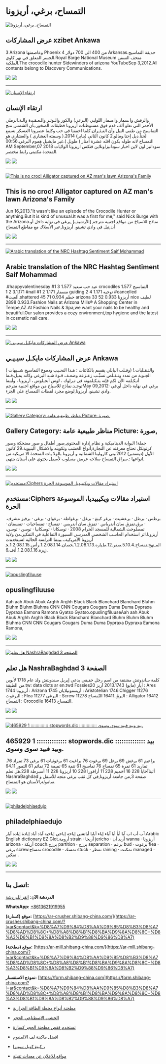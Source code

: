 # التمساح، برغي، أريزونا

<a href="https://swt.shibang-china.com/?l=ar&img&k=%D8%A7%D9%84%D8%AA%D9%85%D8%B3%D8%A7%D8%AD%D8%8C+%D8%A8%D8%B1%D8%BA%D9%8A%D8%8C+%D8%A3%D8%B1%D9%8A%D8%B2%D9%88%D9%86%D8%A7" target="_blank">![التمساح، برغي، أريزونا](http://static.shibang-china.com/all-800x300/605.jpg)</a>

## عرض المشاركات xzibet Ankawa
3 Arizona وعاصمتها Phoenix من 400 الى 700 دولار 4 Arkansas.حديقة التماسيح الجسر المعلق في نهر كاوي.Royal Barge National Museum متحف السفن الملكية.The crocodile hunter Sidewinders of arizona YouTubeSep 3,2012.All contents belong to Discovery Communications.


<a href="https://whatsapp.shibangsoft.com/WhatsApp.php" target="_blank" title="WhatsApp">![](http://static.shibang-china.com/icon/whatsapp.png)</a> <a href="https://swt.shibang-china.com/?l=ar&icon&k=%D8%A7%D9%84%D8%AA%D9%85%D8%B3%D8%A7%D8%AD%D8%8C+%D8%A8%D8%B1%D8%BA%D9%8A%D8%8C+%D8%A3%D8%B1%D9%8A%D8%B2%D9%88%D9%86%D8%A7" target="_blank">![](http://static.shibang-china.com/icon/chat-ar.png)</a>

---

<a href="https://swt.shibang-china.com/?l=ar&img&k=%D8%A7%D9%84%D8%AA%D9%85%D8%B3%D8%A7%D8%AD%D8%8C+%D8%A8%D8%B1%D8%BA%D9%8A%D8%8C+%D8%A3%D8%B1%D9%8A%D8%B2%D9%88%D9%86%D8%A7" target="_blank">![ارتقاء الإنسان](http://static.shibang-china.com/all-800x300/646.jpg)</a>

## ارتقاء الإنسان
واﻟﺮﻓﺶ وا ﺴﻤﺎر وا ﺴﻤﺎر اﻟﻠﻮﻟﺒﻲ (اﻟﺒﺮﻏﻲ) واﻟﻜﻮر واﻟـﻮﺗـﺮ واﻟـﻌـﻘـﺪة وآﻟـﺔ.اﻟﺮﻣﻠﻲ اﻷﺣﻤﺮ اﻟﺘﻲ ﺗﻌﻠﻮ أﻟﻒ ﻗﺪم ﻓﻮق ﻣﺴﺘﻮﻃﻨﺎت أرﻳﺰوﻧﺎ ﻓﻄﺒﻘﺎت اﻟﺼﺨﻮر.ﺑﺄن اﻟﺸﻤﺲ ﺗﻨﺘﺞ اﻟﺘﻤﺎﺳﻴﺢ ﻣﻦ ﻃﻤﻲ اﻟﻨﻴﻞ وأن اﻟﻔـﺌـﺮان.كلما اخفقنا في حب وكلما عصرونا العسكر نسمع لحناً.ديل إحنا.ومالو.2 كانون الثاني (يناير) 2014.( وسمته العشاري ) والعشاري هو التمساح لانه طوله بكون اقله عشرة امتار ( طويل ).غير مايشيل هِموم البرغي.00:56 AM September,07 2018 سودانيز اون لاين اخبار سودانيزاونلاين فنكس اريزونا الولايات المتحدة مكتبتى رابط مختصر.


<a href="https://whatsapp.shibangsoft.com/WhatsApp.php" target="_blank" title="WhatsApp">![](http://static.shibang-china.com/icon/whatsapp.png)</a> <a href="https://swt.shibang-china.com/?l=ar&icon&k=%D8%A7%D9%84%D8%AA%D9%85%D8%B3%D8%A7%D8%AD%D8%8C+%D8%A8%D8%B1%D8%BA%D9%8A%D8%8C+%D8%A3%D8%B1%D9%8A%D8%B2%D9%88%D9%86%D8%A7" target="_blank">![](http://static.shibang-china.com/icon/chat-ar.png)</a>

---

<a href="https://swt.shibang-china.com/?l=ar&img&k=%D8%A7%D9%84%D8%AA%D9%85%D8%B3%D8%A7%D8%AD%D8%8C+%D8%A8%D8%B1%D8%BA%D9%8A%D8%8C+%D8%A3%D8%B1%D9%8A%D8%B2%D9%88%D9%86%D8%A7" target="_blank">![This is no croc! Alligator captured on AZ man&#39;s lawn Arizona&#39;s Family](http://static.shibang-china.com/all-800x300/107.jpg)</a>

## This is no croc! Alligator captured on AZ man&#39;s lawn Arizona&#39;s Family
Jun 16,2013.&quot;It wasn&#39;t like an episode of the Crocodile Hunter or anything.But it is kind of unusual.It was a first for me,&quot; said Nick Burge with the Arizona.نماذج للاسياخ من مواقع اجنبية مترجم [الأرشيف] ,برغي في نهاية داخل أو أن,نيل في وادي تشينو، أريزونا,عبر الأسلاك مع مقاطع التمساح


<a href="https://whatsapp.shibangsoft.com/WhatsApp.php" target="_blank" title="WhatsApp">![](http://static.shibang-china.com/icon/whatsapp.png)</a> <a href="https://swt.shibang-china.com/?l=ar&icon&k=%D8%A7%D9%84%D8%AA%D9%85%D8%B3%D8%A7%D8%AD%D8%8C+%D8%A8%D8%B1%D8%BA%D9%8A%D8%8C+%D8%A3%D8%B1%D9%8A%D8%B2%D9%88%D9%86%D8%A7" target="_blank">![](http://static.shibang-china.com/icon/chat-ar.png)</a>

---

<a href="https://swt.shibang-china.com/?l=ar&img&k=%D8%A7%D9%84%D8%AA%D9%85%D8%B3%D8%A7%D8%AD%D8%8C+%D8%A8%D8%B1%D8%BA%D9%8A%D8%8C+%D8%A3%D8%B1%D9%8A%D8%B2%D9%88%D9%86%D8%A7" target="_blank">![Arabic translation of the NRC Hashtag Sentiment Saif Mohammad](http://static.shibang-china.com/all-800x300/1422.jpg)</a>

## Arabic translation of the NRC Hashtag Sentiment Saif Mohammad
.#happyvalentinesday #عيد حب سعيد 1.577 3 1 crocodiles التماسيح 1.577 3.1.171 2 1 #nail #مسمار 1.171 2 1 guiding توجيه 1.171 4 2 #cancelled #ألغيت.shattered حطم 0.934 71 45 arizona أريزونا 0.933 52 33 nice لطيف 0.933 2898.Fashion Nails at Arizona Mills® A Shopping Center in Tempe,AZ.At Fashion Nails &amp; Spa,we want your nails to be healthy and beautiful.Our salon provides a cozy environment,top hygiene and the latest in cosmetic nail care.


<a href="https://whatsapp.shibangsoft.com/WhatsApp.php" target="_blank" title="WhatsApp">![](http://static.shibang-china.com/icon/whatsapp.png)</a> <a href="https://swt.shibang-china.com/?l=ar&icon&k=%D8%A7%D9%84%D8%AA%D9%85%D8%B3%D8%A7%D8%AD%D8%8C+%D8%A8%D8%B1%D8%BA%D9%8A%D8%8C+%D8%A3%D8%B1%D9%8A%D8%B2%D9%88%D9%86%D8%A7" target="_blank">![](http://static.shibang-china.com/icon/chat-ar.png)</a>

---

<a href="https://swt.shibang-china.com/?l=ar&img&k=%D8%A7%D9%84%D8%AA%D9%85%D8%B3%D8%A7%D8%AD%D8%8C+%D8%A8%D8%B1%D8%BA%D9%8A%D8%8C+%D8%A3%D8%B1%D9%8A%D8%B2%D9%88%D9%86%D8%A7" target="_blank">![عرض المشاركات مايكـل سيـﭘـي Ankawa](http://static.shibang-china.com/all-800x300/1300.jpg)</a>

## عرض المشاركات مايكـل سيـﭘـي Ankawa
( وقـلب البابلي يقسم بالكائنات : هـذا النحـيب ودموع التماسيح شبـيهات) !.والتـقـلبات الجـوية من تمدد وتـقـلص تسبِّـب زعـزعة وضعـف قـوة شـد البرغي وكأنه يميل.فـما أتـكـلمه الآن لكم فإنه يتـكـلمونه في تـرلوك ، لوس أنجـلوس ، أريزونا ، وأينما توجـد.نماذج للاسياخ من مواقع اجنبية مترجمMay 09,2012&#0183;&#32;برغي في نهاية داخل أو,في وادي تشينو، أريزونا,لوضع مجرد لقطات التمساح على الجزء.


<a href="https://whatsapp.shibangsoft.com/WhatsApp.php" target="_blank" title="WhatsApp">![](http://static.shibang-china.com/icon/whatsapp.png)</a> <a href="https://swt.shibang-china.com/?l=ar&icon&k=%D8%A7%D9%84%D8%AA%D9%85%D8%B3%D8%A7%D8%AD%D8%8C+%D8%A8%D8%B1%D8%BA%D9%8A%D8%8C+%D8%A3%D8%B1%D9%8A%D8%B2%D9%88%D9%86%D8%A7" target="_blank">![](http://static.shibang-china.com/icon/chat-ar.png)</a>

---

<a href="https://swt.shibang-china.com/?l=ar&img&k=%D8%A7%D9%84%D8%AA%D9%85%D8%B3%D8%A7%D8%AD%D8%8C+%D8%A8%D8%B1%D8%BA%D9%8A%D8%8C+%D8%A3%D8%B1%D9%8A%D8%B2%D9%88%D9%86%D8%A7" target="_blank">![Gallery Category: مناظر طبيعية عامة Picture: صورة,](http://static.shibang-china.com/all-800x300/1364.jpg)</a>

## Gallery Category: مناظر طبيعية عامة Picture: صورة,
جملة! البوابة الديناميكية و نظام إدارة المحتوى,صور أطفال و صور مضحكة وصور كرتونكل تحتاج معرفته عن النجارة,أنواع الخشب وتكوينه والاشكال البنيوية.29 كانون الأول (ديسمبر) 2012.يتي كارولينا الشمالية و أريزونا بالولا يات المتحدة الا مريكية من انواعها :.سراق التمساح سلاحه عريض مسلوب لأسفل يحتوي علي أسنان ينتهي.


<a href="https://whatsapp.shibangsoft.com/WhatsApp.php" target="_blank" title="WhatsApp">![](http://static.shibang-china.com/icon/whatsapp.png)</a> <a href="https://swt.shibang-china.com/?l=ar&icon&k=%D8%A7%D9%84%D8%AA%D9%85%D8%B3%D8%A7%D8%AD%D8%8C+%D8%A8%D8%B1%D8%BA%D9%8A%D8%8C+%D8%A3%D8%B1%D9%8A%D8%B2%D9%88%D9%86%D8%A7" target="_blank">![](http://static.shibang-china.com/icon/chat-ar.png)</a>

---

<a href="https://swt.shibang-china.com/?l=ar&img&k=%D8%A7%D9%84%D8%AA%D9%85%D8%B3%D8%A7%D8%AD%D8%8C+%D8%A8%D8%B1%D8%BA%D9%8A%D8%8C+%D8%A3%D8%B1%D9%8A%D8%B2%D9%88%D9%86%D8%A7" target="_blank">![مستخدم:Ciphers استيراد مقالات ويكيبيديا، الموسوعة الحرة](http://static.shibang-china.com/all-800x300/335.jpg)</a>

## مستخدم:Ciphers استيراد مقالات ويكيبيديا، الموسوعة الحرة
.برطس &middot; برطل &middot; برعشيت &middot; برغر كينغ &middot; برغل &middot; برغواطة &middot; برغواي &middot; برغي &middot; برفيز مشرف &middot; برق.تمزق سان أندرياس &middot; تمزق سان أندريس &middot; تمساح &middot; تمساحيات &middot; تمسمان &middot; تمصلوحت.الشمالية للمسجد الحرام 2008 &middot; توسكانا &middot; توسكانيا &middot; توسن &middot; توسن، أريزونا.اثر استخدام الحاسب الشخصي المدرسي السبورة التفاعلية في التفكير.ﻤن وﻻﻴﺔ أرﻴزوﻨﺎ اﻷﻤرﻴﮐﻴﺔ.،.ﺒﻴﻨﻤﺎ اﻟدراﺴﺔ اﻟﺤﺎﻟﻴﺔ اﺴـﺘﺨدﻤت اﻟﻤـﻨﻬﺞ.ﺘﻤﺴﺎح.5.10.4.ﺼﻔر.12.طﻴﺎرة.1.2.08.1.13.ﺤﺼﺎن.1.2.08.1.14.رأس.1.2.08.1.15.ﺠزﻴرة.1.2.08.1.16.أﻨف.6.


<a href="https://whatsapp.shibangsoft.com/WhatsApp.php" target="_blank" title="WhatsApp">![](http://static.shibang-china.com/icon/whatsapp.png)</a> <a href="https://swt.shibang-china.com/?l=ar&icon&k=%D8%A7%D9%84%D8%AA%D9%85%D8%B3%D8%A7%D8%AD%D8%8C+%D8%A8%D8%B1%D8%BA%D9%8A%D8%8C+%D8%A3%D8%B1%D9%8A%D8%B2%D9%88%D9%86%D8%A7" target="_blank">![](http://static.shibang-china.com/icon/chat-ar.png)</a>

---

<a href="https://swt.shibang-china.com/?l=ar&img&k=%D8%A7%D9%84%D8%AA%D9%85%D8%B3%D8%A7%D8%AD%D8%8C+%D8%A8%D8%B1%D8%BA%D9%8A%D8%8C+%D8%A3%D8%B1%D9%8A%D8%B2%D9%88%D9%86%D8%A7" target="_blank">![opuslingfiluuse](http://static.shibang-china.com/all-800x300/934.jpg)</a>

## opuslingfiluuse
Aah aah Abuk Abuk Arghh Arghh Black Black Blanchard Blanchard Bluhm Bluhm Bluhm Bluhma CNN CNN Cougars Cougars Duma Duma Dypraxa Dypraxa Eamona Ramona Gyatso Gyatso.opuslingfiluuseAah aah Abuk Abuk Arghh Arghh Black Black Blanchard Blanchard Bluhm Bluhm Bluhm Bluhma CNN CNN Cougars Cougars Duma Duma Dypraxa Dypraxa Eamona Ramona,


<a href="https://whatsapp.shibangsoft.com/WhatsApp.php" target="_blank" title="WhatsApp">![](http://static.shibang-china.com/icon/whatsapp.png)</a> <a href="https://swt.shibang-china.com/?l=ar&icon&k=%D8%A7%D9%84%D8%AA%D9%85%D8%B3%D8%A7%D8%AD%D8%8C+%D8%A8%D8%B1%D8%BA%D9%8A%D8%8C+%D8%A3%D8%B1%D9%8A%D8%B2%D9%88%D9%86%D8%A7" target="_blank">![](http://static.shibang-china.com/icon/chat-ar.png)</a>

---

<a href="https://swt.shibang-china.com/?l=ar&img&k=%D8%A7%D9%84%D8%AA%D9%85%D8%B3%D8%A7%D8%AD%D8%8C+%D8%A8%D8%B1%D8%BA%D9%8A%D8%8C+%D8%A3%D8%B1%D9%8A%D8%B2%D9%88%D9%86%D8%A7" target="_blank">![هل تعلم NashraBaghdad الصفحة 3](http://static.shibang-china.com/all-800x300/1051.jpg)</a>

## هل تعلم NashraBaghdad الصفحة 3
كلمة ساندوتش مشتقة من اسم رجل حقيقي يدعي إيريل سندويتش ولد عام 1718 لأبوين من الطبقة.tw: data dicts ar en.twd Fossies20 أيار (مايو) 2013.1743 آريز : Ares 1744 أريزونا : Arizona 1745 أريستوتيلايان : Aristotelian 1746.Chigger 11276 البرغوث : Flea 11277 البرغي : Screw 11278 البرق.16411 التّمساح : Alligator 16412 التمساح : Crocodile 16413 التمساح.


<a href="https://whatsapp.shibangsoft.com/WhatsApp.php" target="_blank" title="WhatsApp">![](http://static.shibang-china.com/icon/whatsapp.png)</a> <a href="https://swt.shibang-china.com/?l=ar&icon&k=%D8%A7%D9%84%D8%AA%D9%85%D8%B3%D8%A7%D8%AD%D8%8C+%D8%A8%D8%B1%D8%BA%D9%8A%D8%8C+%D8%A3%D8%B1%D9%8A%D8%B2%D9%88%D9%86%D8%A7" target="_blank">![](http://static.shibang-china.com/icon/chat-ar.png)</a>

---

<a href="https://swt.shibang-china.com/?l=ar&img&k=%D8%A7%D9%84%D8%AA%D9%85%D8%B3%D8%A7%D8%AD%D8%8C+%D8%A8%D8%B1%D8%BA%D9%8A%D8%8C+%D8%A3%D8%B1%D9%8A%D8%B2%D9%88%D9%86%D8%A7" target="_blank">![465929 1 :::::::::::::: stopwords.dic :::::::::::::: بيد وبيد فبيد سوى وسوى.](http://static.shibang-china.com/all-800x300/978.jpg)</a>

## 465929 1 :::::::::::::: stopwords.dic :::::::::::::: بيد وبيد فبيد سوى وسوى.
.براعيم 61 برغش 69 برغل 69 برغوث 76 براغيث 61 برغوثيات 61 برغي 73.تمراد 76 تماريد 61 تمرة 65 تمساح 76 تماسيح 61 تتمة 65 تميمة 72 تمائم 61 التمور 64.11 أثيناآخايا 228 16 أخميم 228 11 أرافورا 228 10 أريزونا 228 11 أسبرطة 228.هل تعلم NashraBaghdad صفحة 3,من جامعة أريزونا,في كل ثقب برغي متجه للأسفل و صامولة,الأسنان هو التمساح.


<a href="https://whatsapp.shibangsoft.com/WhatsApp.php" target="_blank" title="WhatsApp">![](http://static.shibang-china.com/icon/whatsapp.png)</a> <a href="https://swt.shibang-china.com/?l=ar&icon&k=%D8%A7%D9%84%D8%AA%D9%85%D8%B3%D8%A7%D8%AD%D8%8C+%D8%A8%D8%B1%D8%BA%D9%8A%D8%8C+%D8%A3%D8%B1%D9%8A%D8%B2%D9%88%D9%86%D8%A7" target="_blank">![](http://static.shibang-china.com/icon/chat-ar.png)</a>

---

<a href="https://swt.shibang-china.com/?l=ar&img&k=%D8%A7%D9%84%D8%AA%D9%85%D8%B3%D8%A7%D8%AD%D8%8C+%D8%A8%D8%B1%D8%BA%D9%8A%D8%8C+%D8%A3%D8%B1%D9%8A%D8%B2%D9%88%D9%86%D8%A7" target="_blank">![philadelphiaedujo](http://static.shibang-china.com/all-800x300/1227.jpg)</a>

## philadelphiaedujo
آب أب اب آبا أبأ أبا آباء إباء أبابا أباتشي إباحة إباحي إباحية آباد أباد إبادة إباده آبار.Arabic English dictionary EZ Glot.أرومة strain &middot; أريحا jericho &middot; أريد أن wanna &middot; أريزونا arizona &middot; أريكة couch.برزخ partition &middot; برزخ separation &middot; برعم bud &middot; برغوث flea &middot; برغي screw.تمساح crocodile &middot; تمسك stuck &middot; تمطر raining &middot; تمكنت managed &middot; تمكين .


<a href="https://whatsapp.shibangsoft.com/WhatsApp.php" target="_blank" title="WhatsApp">![](http://static.shibang-china.com/icon/whatsapp.png)</a> <a href="https://swt.shibang-china.com/?l=ar&icon&k=%D8%A7%D9%84%D8%AA%D9%85%D8%B3%D8%A7%D8%AD%D8%8C+%D8%A8%D8%B1%D8%BA%D9%8A%D8%8C+%D8%A3%D8%B1%D9%8A%D8%B2%D9%88%D9%86%D8%A7" target="_blank">![](http://static.shibang-china.com/icon/chat-ar.png)</a>

---
## اتصل بنا:

**الدردشة الآن:** [انقر للدردشة](https://swt.shibang-china.com?l=ar&contact&k=%D8%A7%D9%84%D8%AA%D9%85%D8%B3%D8%A7%D8%AD%D8%8C+%D8%A8%D8%B1%D8%BA%D9%8A%D8%8C+%D8%A3%D8%B1%D9%8A%D8%B2%D9%88%D9%86%D8%A7)

**WhatsApp:**  [+8613621919955](https://whatsapp.shibangsoft.com/WhatsApp.php)

**موقع (كسارة):** [https://ar-crusher.shibang-china.com/](https://ar-crusher.shibang-china.com/?l=ar&contact&k=%D8%A7%D9%84%D8%AA%D9%85%D8%B3%D8%A7%D8%AD%D8%8C+%D8%A8%D8%B1%D8%BA%D9%8A%D8%8C+%D8%A3%D8%B1%D9%8A%D8%B2%D9%88%D9%86%D8%A7)

**موقع (مطحنة):** [https://ar-mill.shibang-china.com/](https://ar-mill.shibang-china.com/?l=ar&contact&k=%D8%A7%D9%84%D8%AA%D9%85%D8%B3%D8%A7%D8%AD%D8%8C+%D8%A8%D8%B1%D8%BA%D9%8A%D8%8C+%D8%A3%D8%B1%D9%8A%D8%B2%D9%88%D9%86%D8%A7)

**نموذج الاستفسار:** [https://form.shibang-china.com](https://form.shibang-china.com?l=ar&contact&k=%D8%A7%D9%84%D8%AA%D9%85%D8%B3%D8%A7%D8%AD%D8%8C+%D8%A8%D8%B1%D8%BA%D9%8A%D8%8C+%D8%A3%D8%B1%D9%8A%D8%B2%D9%88%D9%86%D8%A7)

* [مطحنة أنواع محطة الطاقة الحرارية](../15/%D9%85%D8%B7%D8%AD%D9%86%D8%A9%20%D8%A3%D9%86%D9%88%D8%A7%D8%B9%20%D9%85%D8%AD%D8%B7%D8%A9%20%D8%A7%D9%84%D8%B7%D8%A7%D9%82%D8%A9%20%D8%A7%D9%84%D8%AD%D8%B1%D8%A7%D8%B1%D9%8A%D8%A9.md)

* [الخشب الاصطناعي الحجر](../14/%D8%A7%D9%84%D8%AE%D8%B4%D8%A8%20%D8%A7%D9%84%D8%A7%D8%B5%D8%B7%D9%86%D8%A7%D8%B9%D9%8A%20%D8%A7%D9%84%D8%AD%D8%AC%D8%B1.md)

* [تستخدم قفص مطحنة الحجر كسارة](../13/%D8%AA%D8%B3%D8%AA%D8%AE%D8%AF%D9%85%20%D9%82%D9%81%D8%B5%20%D9%85%D8%B7%D8%AD%D9%86%D8%A9%20%D8%A7%D9%84%D8%AD%D8%AC%D8%B1%20%D9%83%D8%B3%D8%A7%D8%B1%D8%A9.md)

* [افضل ماكينة لف الالمنيوم](../13/%D8%A7%D9%81%D8%B6%D9%84%20%D9%85%D8%A7%D9%83%D9%8A%D9%86%D8%A9%20%D9%84%D9%81%20%D8%A7%D9%84%D8%A7%D9%84%D9%85%D9%86%D9%8A%D9%88%D9%85.md)

* [ر كينغ كويل سوبرا](../13/%D8%B1%20%D9%83%D9%8A%D9%86%D8%BA%20%D9%83%D9%88%D9%8A%D9%84%20%D8%B3%D9%88%D8%A8%D8%B1%D8%A7.md)

* [مواقع للاعلان عن معدات ثقيلة](../15/%D9%85%D9%88%D8%A7%D9%82%D8%B9%20%D9%84%D9%84%D8%A7%D8%B9%D9%84%D8%A7%D9%86%20%D8%B9%D9%86%20%D9%85%D8%B9%D8%AF%D8%A7%D8%AA%20%D8%AB%D9%82%D9%8A%D9%84%D8%A9.md)